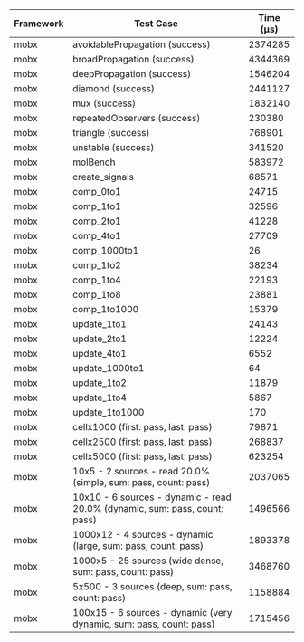 | Framework | Test Case | Time (μs) |
| --- | --- | --- |
| mobx | avoidablePropagation (success) | 2374285 |
| mobx | broadPropagation (success) | 4344369 |
| mobx | deepPropagation (success) | 1546204 |
| mobx | diamond (success) | 2441127 |
| mobx | mux (success) | 1832140 |
| mobx | repeatedObservers (success) | 230380 |
| mobx | triangle (success) | 768901 |
| mobx | unstable (success) | 341520 |
| mobx | molBench | 583972 |
| mobx | create_signals | 68571 |
| mobx | comp_0to1 | 24715 |
| mobx | comp_1to1 | 32596 |
| mobx | comp_2to1 | 41228 |
| mobx | comp_4to1 | 27709 |
| mobx | comp_1000to1 | 26 |
| mobx | comp_1to2 | 38234 |
| mobx | comp_1to4 | 22193 |
| mobx | comp_1to8 | 23881 |
| mobx | comp_1to1000 | 15379 |
| mobx | update_1to1 | 24143 |
| mobx | update_2to1 | 12224 |
| mobx | update_4to1 | 6552 |
| mobx | update_1000to1 | 64 |
| mobx | update_1to2 | 11879 |
| mobx | update_1to4 | 5867 |
| mobx | update_1to1000 | 170 |
| mobx | cellx1000 (first: pass, last: pass) | 79871 |
| mobx | cellx2500 (first: pass, last: pass) | 268837 |
| mobx | cellx5000 (first: pass, last: pass) | 623254 |
| mobx | 10x5 - 2 sources - read 20.0% (simple, sum: pass, count: pass) | 2037065 |
| mobx | 10x10 - 6 sources - dynamic - read 20.0% (dynamic, sum: pass, count: pass) | 1496566 |
| mobx | 1000x12 - 4 sources - dynamic (large, sum: pass, count: pass) | 1893378 |
| mobx | 1000x5 - 25 sources (wide dense, sum: pass, count: pass) | 3468760 |
| mobx | 5x500 - 3 sources (deep, sum: pass, count: pass) | 1158884 |
| mobx | 100x15 - 6 sources - dynamic (very dynamic, sum: pass, count: pass) | 1715456 |
